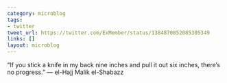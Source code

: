 ```yaml
---
category: microblog
tags:
- twitter
tweet_url: https://twitter.com/ExMember/status/1384870852085305349
links: []
layout: microblog
---
```

“If you stick a knife in my back nine inches and pull it out six inches, there’s no progress.” — el-Hajj Malik el-Shabazz
